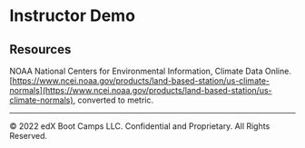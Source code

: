 # Instructor Demo

## Resources

NOAA National Centers for Environmental Information, Climate Data Online. [https://www.ncei.noaa.gov/products/land-based-station/us-climate-normals](https://www.ncei.noaa.gov/products/land-based-station/us-climate-normals), converted to metric.

- - -

© 2022 edX Boot Camps LLC. Confidential and Proprietary. All Rights Reserved.
